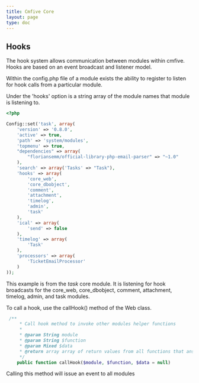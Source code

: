 ```yaml
---
title: Cmfive Core
layout: page
type: doc
---
```


## Hooks

The hook system allows communication between modules within cmfive.
Hooks are based on an event broadcast and listener model.

Within the config.php file of a module exists the ability to register to listen for hook calls from a particular module.

Under the 'hooks' option is a string array of the module names that module is listening to.

```php
<?php

Config::set('task', array(
    'version' => '0.8.0',
    'active' => true,
    'path' => 'system/modules',
    'topmenu' => true,
    "dependencies" => array(
        "floriansemm/official-library-php-email-parser" => "~1.0"
    ),
    'search' => array('Tasks' => "Task"),
    'hooks' => array(
        'core_web',
        'core_dbobject',
        'comment',
        'attachment',
		'timelog',
		'admin',
		'task'
    ),
    'ical' => array(
        'send' => false
    ),
    'timelog' => array(
        'Task'
    ),
    'processors' => array(
        'TicketEmailProcessor'
    )
));
```

This example is from the *task* core module. It is listening for hook broadcasts for the core_web, core_dbobject, comment, attachment, timelog, admin, and task modules. <br/>

To call a hook, use the callHook() method of the Web class.
```php
 /**
     * Call hook method to invoke other modules helper functions
     *
     * @param String module
     * @param String $function
     * @param Mixed $data
     * @return array array of return values from all functions that answer to this hook
     */
    public function callHook($module, $function, $data = null)
```

Calling this method will issue an event to all modules